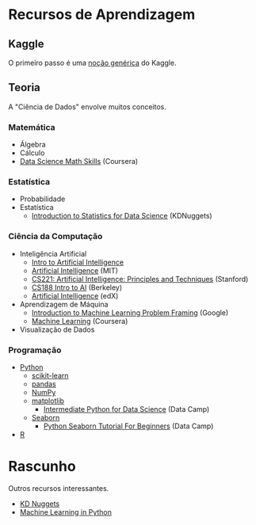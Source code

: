 # Recursos de Aprendizagem

## Kaggle

O primeiro passo é uma [noção genérica](https://www.kaggle.com/learn/overview) do Kaggle.

## Teoria

A "Ciência de Dados" envolve muitos conceitos.

### Matemática

* Álgebra
* Cálculo
* [Data Science Math Skills](https://www.coursera.org/learn/datasciencemathskills) (Coursera)

### Estatística

* Probabilidade
* Estatística
  * [Introduction to Statistics for Data Science](https://www.kdnuggets.com/2018/12/introduction-statistics-data-science.html) (KDNuggets)

### Ciência da Computação

* Inteligência Artificial
  * [Intro to Artificial Intelligence](https://www.udacity.com/course/intro-to-artificial-intelligence--cs271)
  * [Artificial Intelligence](https://ocw.mit.edu/courses/electrical-engineering-and-computer-science/6-034-artificial-intelligence-fall-2010/) (MIT)
  * [CS221: Artificial Intelligence: Principles and Techniques](https://stanford-cs22*github.io/) (Stanford)
  * [CS188 Intro to AI](http://ai.berkeley.edu/lecture_videos.html) (Berkeley)
  * [Artificial Intelligence](https://www.edx.org/course/artificial-intelligence-ai) (edX)
* Aprendizagem de Máquina
  * [Introduction to Machine Learning Problem Framing](https://developers.google.com/machine-learning/problem-framing/) (Google)
  * [Machine Learning](https://www.coursera.org/learn/machine-learning#instructors) (Coursera)
* Visualização de Dados

### Programação

* [Python](https://docs.python.org/3/)
  * [scikit-learn](https://scikit-learn.org/stable/)
  * [pandas](https://pandas.pydata.org/)
  * [NumPy](https://numpy.org)
  * [matplotlib](https://matplotlib.org/)
    * [Intermediate Python for Data Science](https://www.datacamp.com/courses/intermediate-python-for-data-science) (Data Camp)
  * [Seaborn](https://seaborn.pydata.org/)
    * [Python Seaborn Tutorial For Beginners](https://www.datacamp.com/community/tutorials/seaborn-python-tutorial) (Data Camp)
* [R](https://www.r-project.org/about.html)

# Rascunho

Outros recursos interessantes.

* [KD Nuggets](https://www.kdnuggets.com/)
* [Machine Learning in Python](https://www.springboard.com/resources/learning-paths/machine-learning-python/)
